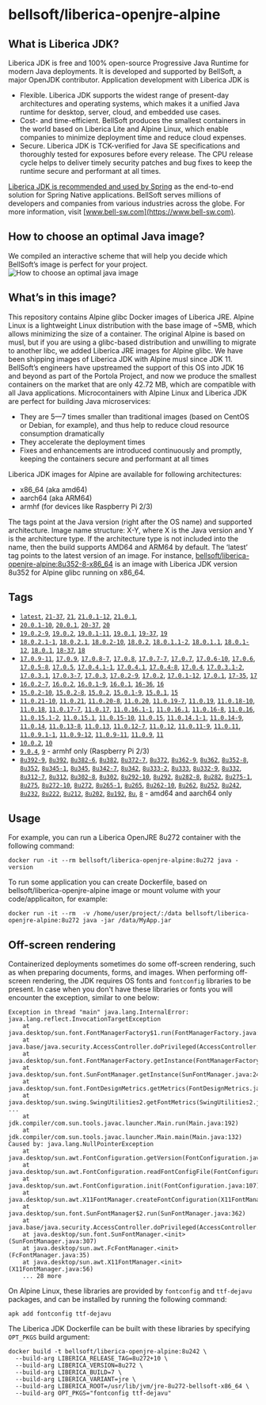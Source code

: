 # bellsoft/liberica-openjre-alpine

## What is Liberica JDK?

Liberica JDK is free and 100% open-source Progressive Java Runtime for modern Java deployments. It is developed and supported by BellSoft, a major OpenJDK contributor. Application development with Liberica JDK is

*  Flexible. Liberica JDK supports the widest range of present-day architectures and operating systems, which makes it a unified Java runtime for desktop, server, cloud, and embedded use cases.
* Cost- and time-efficient. BellSoft produces the smallest containers in the world based on Liberica Lite and Alpine Linux, which enable companies to minimize deployment time and reduce cloud expenses.
* Secure. Liberica JDK is TCK-verified for Java SE specifications and thoroughly tested for exposures before every release. The CPU release cycle helps to deliver timely security patches and bug fixes to keep the runtime secure and performant at all times.

[Liberica JDK is recommended and used by Spring](https://spring.io/quickstart) as the end-to-end solution for Spring Native applications.
BellSoft serves millions of developers and companies from various industries across the globe. For more information, visit [www.bell-sw.com](https://www.bell-sw.com).
## How to choose an optimal Java image?

We compiled an interactive scheme that will help you decide which BellSoft’s image is perfect for your project.
![How to choose an optimal java image](https://download.bell-sw.com/static/images/how-to-choose-optimal-java-image.jpg)


## What’s in this image?

This repository contains Alpine glibc Docker images of Liberica JRE. Alpine Linux is a lightweight Linux distribution with the base image of ~5MB, which allows minimizing the size of a container. The original Alpine is based on musl, but if you are using a glibc-based distribution and unwilling to migrate to another libc, we added Liberica JRE images for Alpine glibc.
We have been shipping images of Liberica JDK with Alpine musl since JDK 11. BellSoft’s engineers have upstreamed the support of this OS into JDK 16 and beyond as part of the Portola Project, and now we produce the smallest containers on the market that are only 42.72 MB, which are compatible with all Java applications.
Microcontainers with Alpine Linux and Liberica JDK are perfect for building Java microservices:

* They are 5—7 times smaller than traditional images (based on CentOS or Debian, for example), and thus help to reduce cloud resource consumption dramatically
* They accelerate the deployment times
* Fixes and enhancements are introduced continuously and promptly, keeping the containers secure and performant at all times

Liberica JDK images for Alpine are available for following architectures:

* x86_64 (aka amd64)
* aarch64 (aka ARM64)
* armhf (for devices like Raspberry Pi 2/3)

The tags point at the Java version (right after the OS name) and supported architecture.
Image name structure:
X-Y, where X is the Java version and Y is the architecture type. If the architecture type is not included into the name, then the build supports AMD64 and ARM64 by default.
The ‘latest’ tag points to the latest version of an image.
For instance, [bellsoft/liberica-openjre-alpine:8u352-8-x86_64](https://hub.docker.com/layers/bellsoft/liberica-openjre-alpine/8u352-8-x86_64/images/sha256-f336b969c632f3707538f93c0c8a99e7c9fb37aca5cf03de56d13a8bf6dea32e?context=explore) is an image with Liberica JDK version 8u352 for Alpine glibc running on x86_64.

## Tags

* [`latest`](https://github.com/bell-sw/Liberica/blob/master/docker/repos/liberica-openjre-alpine/21/Dockerfile),
[`21-37`](https://github.com/bell-sw/Liberica/blob/master/docker/repos/liberica-openjre-alpine/21/Dockerfile),
[`21`](https://github.com/bell-sw/Liberica/blob/master/docker/repos/liberica-openjre-alpine/21/Dockerfile),
[`21.0.1-12`](https://github.com/bell-sw/Liberica/blob/master/docker/repos/liberica-openjre-alpine/21/Dockerfile),
[`21.0.1`](https://github.com/bell-sw/Liberica/blob/master/docker/repos/liberica-openjre-alpine/21/Dockerfile),
* [`20.0.1-10`](https://github.com/bell-sw/Liberica/blob/master/docker/repos/liberica-openjre-alpine/old/20/Dockerfile),
[`20.0.1`](https://github.com/bell-sw/Liberica/blob/master/docker/repos/liberica-openjre-alpine/old/20/Dockerfile),
[`20-37`](https://github.com/bell-sw/Liberica/blob/master/docker/repos/liberica-openjre-alpine/old/20/Dockerfile),
[`20`](https://github.com/bell-sw/Liberica/blob/master/docker/repos/liberica-openjre-alpine/old/20/Dockerfile)
* [`19.0.2-9`](https://github.com/bell-sw/Liberica/blob/master/docker/repos/liberica-openjre-alpine/old/19/Dockerfile),
[`19.0.2`](https://github.com/bell-sw/Liberica/blob/master/docker/repos/liberica-openjre-alpine/old/19/Dockerfile),
[`19.0.1-11`](https://github.com/bell-sw/Liberica/blob/master/docker/repos/liberica-openjre-alpine/old/19/Dockerfile),
[`19.0.1`](https://github.com/bell-sw/Liberica/blob/master/docker/repos/liberica-openjre-alpine/old/19/Dockerfile),
[`19-37`](https://github.com/bell-sw/Liberica/blob/master/docker/repos/liberica-openjre-alpine/old/19/Dockerfile),
[`19`](https://github.com/bell-sw/Liberica/blob/master/docker/repos/liberica-openjre-alpine/old/19/Dockerfile)
* [`18.0.2.1-1`](https://github.com/bell-sw/Liberica/blob/master/docker/repos/liberica-openjre-alpine/18/Dockerfile),
[`18.0.2.1`](https://github.com/bell-sw/Liberica/blob/master/docker/repos/liberica-openjre-alpine/18/Dockerfile),
[`18.0.2-10`](https://github.com/bell-sw/Liberica/blob/master/docker/repos/liberica-openjre-alpine/18/Dockerfile),
[`18.0.2`](https://github.com/bell-sw/Liberica/blob/master/docker/repos/liberica-openjre-alpine/18/Dockerfile),
[`18.0.1.1-2`](https://github.com/bell-sw/Liberica/blob/master/docker/repos/liberica-openjre-alpine/18/Dockerfile),
[`18.0.1.1`](https://github.com/bell-sw/Liberica/blob/master/docker/repos/liberica-openjre-alpine/18/Dockerfile),
[`18.0.1-12`](https://github.com/bell-sw/Liberica/blob/master/docker/repos/liberica-openjre-alpine/18/Dockerfile),
[`18.0.1`](https://github.com/bell-sw/Liberica/blob/master/docker/repos/liberica-openjre-alpine/18/Dockerfile),
[`18-37`](https://github.com/bell-sw/Liberica/blob/master/docker/repos/liberica-openjre-alpine/18/Dockerfile),
[`18`](https://github.com/bell-sw/Liberica/blob/master/docker/repos/liberica-openjre-alpine/18/Dockerfile)
* [`17.0.9-11`](https://github.com/bell-sw/Liberica/blob/master/docker/repos/liberica-openjre-alpine/17/Dockerfile),
[`17.0.9`](https://github.com/bell-sw/Liberica/blob/master/docker/repos/liberica-openjre-alpine/17/Dockerfile),
[`17.0.8-7`](https://github.com/bell-sw/Liberica/blob/master/docker/repos/liberica-openjre-alpine/17/Dockerfile),
[`17.0.8`](https://github.com/bell-sw/Liberica/blob/master/docker/repos/liberica-openjre-alpine/17/Dockerfile),
[`17.0.7-7`](https://github.com/bell-sw/Liberica/blob/master/docker/repos/liberica-openjre-alpine/17/Dockerfile),
[`17.0.7`](https://github.com/bell-sw/Liberica/blob/master/docker/repos/liberica-openjre-alpine/17/Dockerfile),
[`17.0.6-10`](https://github.com/bell-sw/Liberica/blob/master/docker/repos/liberica-openjre-alpine/17/Dockerfile),
[`17.0.6`](https://github.com/bell-sw/Liberica/blob/master/docker/repos/liberica-openjre-alpine/17/Dockerfile),
[`17.0.5-8`](https://github.com/bell-sw/Liberica/blob/master/docker/repos/liberica-openjre-alpine/17/Dockerfile),
[`17.0.5`](https://github.com/bell-sw/Liberica/blob/master/docker/repos/liberica-openjre-alpine/17/Dockerfile),
[`17.0.4.1-1`](https://github.com/bell-sw/Liberica/blob/master/docker/repos/liberica-openjre-alpine/17/Dockerfile),
[`17.0.4.1`](https://github.com/bell-sw/Liberica/blob/master/docker/repos/liberica-openjre-alpine/17/Dockerfile),
[`17.0.4-8`](https://github.com/bell-sw/Liberica/blob/master/docker/repos/liberica-openjre-alpine/17/Dockerfile),
[`17.0.4`](https://github.com/bell-sw/Liberica/blob/master/docker/repos/liberica-openjre-alpine/17/Dockerfile),
[`17.0.3.1-2`](https://github.com/bell-sw/Liberica/blob/master/docker/repos/liberica-openjre-alpine/17/Dockerfile),
[`17.0.3.1`](https://github.com/bell-sw/Liberica/blob/master/docker/repos/liberica-openjre-alpine/17/Dockerfile),
[`17.0.3-7`](https://github.com/bell-sw/Liberica/blob/master/docker/repos/liberica-openjre-alpine/17/Dockerfile),
[`17.0.3`](https://github.com/bell-sw/Liberica/blob/master/docker/repos/liberica-openjre-alpine/17/Dockerfile),
[`17.0.2-9`](https://github.com/bell-sw/Liberica/blob/master/docker/repos/liberica-openjre-alpine/17/Dockerfile),
[`17.0.2`](https://github.com/bell-sw/Liberica/blob/master/docker/repos/liberica-openjre-alpine/17/Dockerfile),
[`17.0.1-12`](https://github.com/bell-sw/Liberica/blob/master/docker/repos/liberica-openjre-alpine/17/Dockerfile),
[`17.0.1`](https://github.com/bell-sw/Liberica/blob/master/docker/repos/liberica-openjre-alpine/17/Dockerfile),
[`17-35`](https://github.com/bell-sw/Liberica/blob/master/docker/repos/liberica-openjre-alpine/17/Dockerfile),
[`17`](https://github.com/bell-sw/Liberica/blob/master/docker/repos/liberica-openjre-alpine/17/Dockerfile)
* [`16.0.2-7`](https://github.com/bell-sw/Liberica/blob/master/docker/repos/liberica-openjre-alpine/16/Dockerfile),
[`16.0.2`](https://github.com/bell-sw/Liberica/blob/master/docker/repos/liberica-openjre-alpine/16/Dockerfile),
[`16.0.1-9`](https://github.com/bell-sw/Liberica/blob/master/docker/repos/liberica-openjre-alpine/16/Dockerfile),
[`16.0.1`](https://github.com/bell-sw/Liberica/blob/master/docker/repos/liberica-openjre-alpine/16/Dockerfile),
[`16-36`](https://github.com/bell-sw/Liberica/blob/master/docker/repos/liberica-openjre-alpine/16/Dockerfile),
[`16`](https://github.com/bell-sw/Liberica/blob/master/docker/repos/liberica-openjre-alpine/16/Dockerfile)
* [`15.0.2-10`](https://github.com/bell-sw/Liberica/blob/master/docker/repos/liberica-openjre-alpine/15/Dockerfile),
[`15.0.2-8`](https://github.com/bell-sw/Liberica/blob/master/docker/repos/liberica-openjre-alpine/15/Dockerfile),
[`15.0.2`](https://github.com/bell-sw/Liberica/blob/master/docker/repos/liberica-openjre-alpine/15/Dockerfile),
[`15.0.1-9`](https://github.com/bell-sw/Liberica/blob/master/docker/repos/liberica-openjre-alpine/15/Dockerfile),
[`15.0.1`](https://github.com/bell-sw/Liberica/blob/master/docker/repos/liberica-openjre-alpine/15/Dockerfile),
[`15`](https://github.com/bell-sw/Liberica/blob/master/docker/repos/liberica-openjre-alpine/15/Dockerfile)
* [`11.0.21-10`](https://github.com/bell-sw/Liberica/blob/master/docker/repos/liberica-openjre-alpine/11/Dockerfile),
[`11.0.21`](https://github.com/bell-sw/Liberica/blob/master/docker/repos/liberica-openjre-alpine/11/Dockerfile),
[`11.0.20-8`](https://github.com/bell-sw/Liberica/blob/master/docker/repos/liberica-openjre-alpine/11/Dockerfile),
[`11.0.20`](https://github.com/bell-sw/Liberica/blob/master/docker/repos/liberica-openjre-alpine/11/Dockerfile),
[`11.0.19-7`](https://github.com/bell-sw/Liberica/blob/master/docker/repos/liberica-openjre-alpine/11/Dockerfile),
[`11.0.19`](https://github.com/bell-sw/Liberica/blob/master/docker/repos/liberica-openjre-alpine/11/Dockerfile),
[`11.0.18-10`](https://github.com/bell-sw/Liberica/blob/master/docker/repos/liberica-openjre-alpine/11/Dockerfile),
[`11.0.18`](https://github.com/bell-sw/Liberica/blob/master/docker/repos/liberica-openjre-alpine/11/Dockerfile),
[`11.0.17-7`](https://github.com/bell-sw/Liberica/blob/master/docker/repos/liberica-openjre-alpine/11/Dockerfile),
[`11.0.17`](https://github.com/bell-sw/Liberica/blob/master/docker/repos/liberica-openjre-alpine/11/Dockerfile),
[`11.0.16.1-1`](https://github.com/bell-sw/Liberica/blob/master/docker/repos/liberica-openjre-alpine/11/Dockerfile),
[`11.0.16.1`](https://github.com/bell-sw/Liberica/blob/master/docker/repos/liberica-openjre-alpine/11/Dockerfile),
[`11.0.16-8`](https://github.com/bell-sw/Liberica/blob/master/docker/repos/liberica-openjre-alpine/11/Dockerfile),
[`11.0.16`](https://github.com/bell-sw/Liberica/blob/master/docker/repos/liberica-openjre-alpine/11/Dockerfile),
[`11.0.15.1-2`](https://github.com/bell-sw/Liberica/blob/master/docker/repos/liberica-openjre-alpine/11/Dockerfile),
[`11.0.15.1`](https://github.com/bell-sw/Liberica/blob/master/docker/repos/liberica-openjre-alpine/11/Dockerfile),
[`11.0.15-10`](https://github.com/bell-sw/Liberica/blob/master/docker/repos/liberica-openjre-alpine/11/Dockerfile),
[`11.0.15`](https://github.com/bell-sw/Liberica/blob/master/docker/repos/liberica-openjre-alpine/11/Dockerfile),
[`11.0.14.1-1`](https://github.com/bell-sw/Liberica/blob/master/docker/repos/liberica-openjre-alpine/11/Dockerfile),
[`11.0.14-9`](https://github.com/bell-sw/Liberica/blob/master/docker/repos/liberica-openjre-alpine/11/Dockerfile),
[`11.0.14`](https://github.com/bell-sw/Liberica/blob/master/docker/repos/liberica-openjre-alpine/11/Dockerfile),
[`11.0.13-8`](https://github.com/bell-sw/Liberica/blob/master/docker/repos/liberica-openjre-alpine/11/Dockerfile),
[`11.0.13`](https://github.com/bell-sw/Liberica/blob/master/docker/repos/liberica-openjre-alpine/11/Dockerfile),
[`11.0.12-7`](https://github.com/bell-sw/Liberica/blob/master/docker/repos/liberica-openjre-alpine/11/Dockerfile),
[`11.0.12`](https://github.com/bell-sw/Liberica/blob/master/docker/repos/liberica-openjre-alpine/11/Dockerfile),
[`11.0.11-9`](https://github.com/bell-sw/Liberica/blob/master/docker/repos/liberica-openjre-alpine/11/Dockerfile),
[`11.0.11`](https://github.com/bell-sw/Liberica/blob/master/docker/repos/liberica-openjre-alpine/11/Dockerfile),
[`11.0.9.1-1`](https://github.com/bell-sw/Liberica/blob/master/docker/repos/liberica-openjre-alpine/11/Dockerfile),
[`11.0.9-12`](https://github.com/bell-sw/Liberica/blob/master/docker/repos/liberica-openjre-alpine/11/Dockerfile),
[`11.0.9-11`](https://github.com/bell-sw/Liberica/blob/master/docker/repos/liberica-openjre-alpine/11/Dockerfile),
[`11.0.9`](https://github.com/bell-sw/Liberica/blob/master/docker/repos/liberica-openjre-alpine/11/Dockerfile),
[`11`](https://github.com/bell-sw/Liberica/blob/master/docker/repos/liberica-openjre-alpine/11/Dockerfile)
* [`10.0.2`](https://github.com/bell-sw/Liberica/blob/master/docker/repos/liberica-openjre-alpine/old/10.0.2/Dockerfile),
[`10`](https://github.com/bell-sw/Liberica/blob/master/docker/repos/liberica-openjre-alpine/old/10.0.2/Dockerfile)
* [`9.0.4`](https://github.com/bell-sw/Liberica/blob/master/docker/repos/liberica-openjre-alpine/old/9.0.4/Dockerfile),
[`9`](https://github.com/bell-sw/Liberica/blob/master/docker/repos/liberica-openjre-alpine/old/9.0.4/Dockerfile) - armhf only (Raspberry Pi 2/3)
* [`8u392-9`](https://github.com/bell-sw/Liberica/blob/master/docker/repos/liberica-openjre-alpine/8/Dockerfile),
[`8u392`](https://github.com/bell-sw/Liberica/blob/master/docker/repos/liberica-openjre-alpine/8/Dockerfile),
[`8u382-6`](https://github.com/bell-sw/Liberica/blob/master/docker/repos/liberica-openjre-alpine/8/Dockerfile),
[`8u382`](https://github.com/bell-sw/Liberica/blob/master/docker/repos/liberica-openjre-alpine/8/Dockerfile),
[`8u372-7`](https://github.com/bell-sw/Liberica/blob/master/docker/repos/liberica-openjre-alpine/8/Dockerfile),
[`8u372`](https://github.com/bell-sw/Liberica/blob/master/docker/repos/liberica-openjre-alpine/8/Dockerfile),
[`8u362-9`](https://github.com/bell-sw/Liberica/blob/master/docker/repos/liberica-openjre-alpine/8/Dockerfile),
[`8u362`](https://github.com/bell-sw/Liberica/blob/master/docker/repos/liberica-openjre-alpine/8/Dockerfile),
[`8u352-8`](https://github.com/bell-sw/Liberica/blob/master/docker/repos/liberica-openjre-alpine/8/Dockerfile),
[`8u352`](https://github.com/bell-sw/Liberica/blob/master/docker/repos/liberica-openjre-alpine/8/Dockerfile),
[`8u345-1`](https://github.com/bell-sw/Liberica/blob/master/docker/repos/liberica-openjre-alpine/8/Dockerfile),
[`8u345`](https://github.com/bell-sw/Liberica/blob/master/docker/repos/liberica-openjre-alpine/8/Dockerfile),
[`8u342-7`](https://github.com/bell-sw/Liberica/blob/master/docker/repos/liberica-openjre-alpine/8/Dockerfile),
[`8u342`](https://github.com/bell-sw/Liberica/blob/master/docker/repos/liberica-openjre-alpine/8/Dockerfile),
[`8u333-2`](https://github.com/bell-sw/Liberica/blob/master/docker/repos/liberica-openjre-alpine/8/Dockerfile),
[`8u333`](https://github.com/bell-sw/Liberica/blob/master/docker/repos/liberica-openjre-alpine/8/Dockerfile),
[`8u332-9`](https://github.com/bell-sw/Liberica/blob/master/docker/repos/liberica-openjre-alpine/8/Dockerfile),
[`8u332`](https://github.com/bell-sw/Liberica/blob/master/docker/repos/liberica-openjre-alpine/8/Dockerfile),
[`8u312-7`](https://github.com/bell-sw/Liberica/blob/master/docker/repos/liberica-openjre-alpine/8/Dockerfile),
[`8u312`](https://github.com/bell-sw/Liberica/blob/master/docker/repos/liberica-openjre-alpine/8/Dockerfile),
[`8u302-8`](https://github.com/bell-sw/Liberica/blob/master/docker/repos/liberica-openjre-alpine/8/Dockerfile),
[`8u302`](https://github.com/bell-sw/Liberica/blob/master/docker/repos/liberica-openjre-alpine/8/Dockerfile),
[`8u292-10`](https://github.com/bell-sw/Liberica/blob/master/docker/repos/liberica-openjre-alpine/8/Dockerfile),
[`8u292`](https://github.com/bell-sw/Liberica/blob/master/docker/repos/liberica-openjre-alpine/8/Dockerfile),
[`8u282-8`](https://github.com/bell-sw/Liberica/blob/master/docker/repos/liberica-openjre-alpine/8/Dockerfile),
[`8u282`](https://github.com/bell-sw/Liberica/blob/master/docker/repos/liberica-openjre-alpine/8/Dockerfile),
[`8u275-1`](https://github.com/bell-sw/Liberica/blob/master/docker/repos/liberica-openjre-alpine/8/Dockerfile),
[`8u275`](https://github.com/bell-sw/Liberica/blob/master/docker/repos/liberica-openjre-alpine/8/Dockerfile),
[`8u272-10`](https://github.com/bell-sw/Liberica/blob/master/docker/repos/liberica-openjre-alpine/8/Dockerfile),
[`8u272`](https://github.com/bell-sw/Liberica/blob/master/docker/repos/liberica-openjre-alpine/8/Dockerfile),
[`8u265-1`](https://github.com/bell-sw/Liberica/blob/master/docker/repos/liberica-openjre-alpine/8/Dockerfile),
[`8u265`](https://github.com/bell-sw/Liberica/blob/master/docker/repos/liberica-openjre-alpine/8/Dockerfile),
[`8u262-10`](https://github.com/bell-sw/Liberica/blob/master/docker/repos/liberica-openjre-alpine/8/Dockerfile),
[`8u262`](https://github.com/bell-sw/Liberica/blob/master/docker/repos/liberica-openjre-alpine/8/Dockerfile),
[`8u252`](https://github.com/bell-sw/Liberica/blob/master/docker/repos/liberica-openjre-alpine/8/Dockerfile),
[`8u242`](https://github.com/bell-sw/Liberica/blob/master/docker/repos/liberica-openjre-alpine/old/8u242/Dockerfile),
[`8u232`](https://github.com/bell-sw/Liberica/blob/master/docker/repos/liberica-openjre-alpine/old/8u232/Dockerfile),
[`8u222`](https://github.com/bell-sw/Liberica/blob/master/docker/repos/liberica-openjre-alpine/old/8u222/Dockerfile),
[`8u212`](https://github.com/bell-sw/Liberica/blob/master/docker/repos/liberica-openjre-alpine/old/8u212/Dockerfile),
[`8u202`](https://github.com/bell-sw/Liberica/blob/master/docker/repos/liberica-openjre-alpine/old/8u202/Dockerfile),
[`8u192`](https://github.com/bell-sw/Liberica/blob/master/docker/repos/liberica-openjre-alpine/old/8u192/Dockerfile),
[`8u`](https://github.com/bell-sw/Liberica/blob/master/docker/repos/liberica-openjre-alpine/8/Dockerfile),
[`8`](https://github.com/bell-sw/Liberica/blob/master/docker/repos/liberica-openjre-alpine/8/Dockerfile) - amd64 and aarch64 only

## Usage

For example, you can run a Liberica OpenJRE 8u272 container with the following command:

 `docker run -it --rm bellsoft/liberica-openjre-alpine:8u272 java -version`

To run some application you can create Dockerfile, based on bellsoft/liberica-openjre-alpine image or mount volume with your code/applicaiton, for example:

 `docker run -it --rm  -v /home/user/project/:/data bellsoft/liberica-openjre-alpine:8u272 java -jar /data/MyApp.jar`

## Off-screen rendering

Containerized deployments sometimes do some off-screen rendering, such as when preparing documents, forms, and images. When performing off-screen rendering, the JDK requires OS fonts and `fontconfig` libraries to be present.
In case when you don't have these libraries or fonts you will encounter the exception, similar to one below:

```shell
Exception in thread "main" java.lang.InternalError: java.lang.reflect.InvocationTargetException
	at java.desktop/sun.font.FontManagerFactory$1.run(FontManagerFactory.java:86)
	at java.base/java.security.AccessController.doPrivileged(AccessController.java:312)
	at java.desktop/sun.font.FontManagerFactory.getInstance(FontManagerFactory.java:74)
	at java.desktop/sun.font.SunFontManager.getInstance(SunFontManager.java:247)
	at java.desktop/sun.font.FontDesignMetrics.getMetrics(FontDesignMetrics.java:261)
	at java.desktop/sun.swing.SwingUtilities2.getFontMetrics(SwingUtilities2.java:1243)
...
	at jdk.compiler/com.sun.tools.javac.launcher.Main.run(Main.java:192)
	at jdk.compiler/com.sun.tools.javac.launcher.Main.main(Main.java:132)
Caused by: java.lang.NullPointerException
	at java.desktop/sun.awt.FontConfiguration.getVersion(FontConfiguration.java:1262)
	at java.desktop/sun.awt.FontConfiguration.readFontConfigFile(FontConfiguration.java:225)
	at java.desktop/sun.awt.FontConfiguration.init(FontConfiguration.java:107)
	at java.desktop/sun.awt.X11FontManager.createFontConfiguration(X11FontManager.java:719)
	at java.desktop/sun.font.SunFontManager$2.run(SunFontManager.java:362)
	at java.base/java.security.AccessController.doPrivileged(AccessController.java:312)
	at java.desktop/sun.font.SunFontManager.<init>(SunFontManager.java:307)
	at java.desktop/sun.awt.FcFontManager.<init>(FcFontManager.java:35)
	at java.desktop/sun.awt.X11FontManager.<init>(X11FontManager.java:56)
	... 28 more
```

On Alpine Linux, these libraries are provided by `fontconfig` and `ttf-dejavu` packages, and can be installed by running the following command:

```apk add fontconfig ttf-dejavu```

The Liberica JDK Dockerfile can be built with these libraries by specifying `OPT_PKGS` build argument:

```shell
docker build -t bellsoft/liberica-openjre-alpine:8u242 \
  --build-arg LIBERICA_RELEASE_TAG=8u272+10 \
  --build-arg LIBERICA_VERSION=8u272 \
  --build-arg LIBERICA_BUILD=7 \
  --build-arg LIBERICA_VARIANT=jre \
  --build-arg LIBERICA_ROOT=/usr/lib/jvm/jre-8u272-bellsoft-x86_64 \
  --build-arg OPT_PKGS="fontconfig ttf-dejavu"
```
